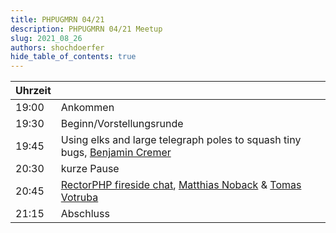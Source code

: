 ```yaml
---
title: PHPUGMRN 04/21
description: PHPUGMRN 04/21 Meetup
slug: 2021_08_26
authors: shochdoerfer
hide_table_of_contents: true
---
```


| Uhrzeit |                                                                                                                                                                                               | 
|---------|-----------------------------------------------------------------------------------------------------------------------------------------------------------------------------------------------|
| 19:00   | Ankommen                                                                                                                                                                                      |
| 19:30   | Beginn/Vorstellungsrunde                                                                                                                                                                      |
| 19:45   | Using elks and large telegraph poles to squash tiny bugs, [Benjamin Cremer](https://phpc.social/@bcremer)                                                                                     |
| 20:30   | kurze Pause                                                                                                                                                                                   |
| 20:45   | [RectorPHP fireside chat](https://matthiasnoback.nl/talk/rector-fireside-chat/), [Matthias Noback](https://mastodon.social/@matthiasnoback) & [Tomas Votruba](https://phpc.social/@votrubaT)  |
| 21:15   | Abschluss                                                                                                                                                                                     |
